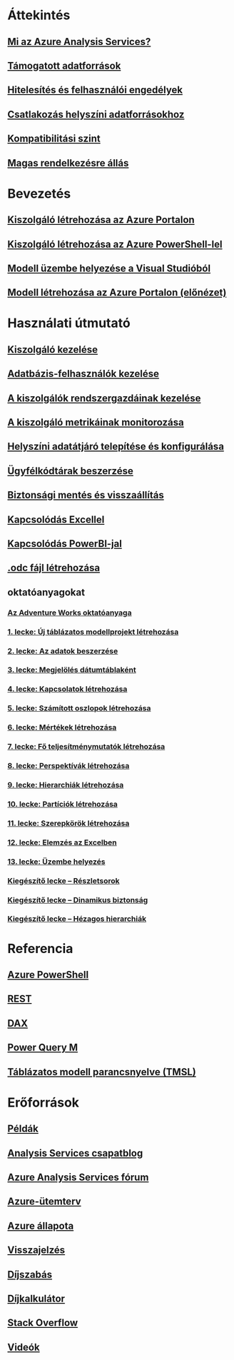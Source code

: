 # Áttekintés
## [Mi az Azure Analysis Services?](analysis-services-overview.md)
## [Támogatott adatforrások](analysis-services-datasource.md)
## [Hitelesítés és felhasználói engedélyek](analysis-services-manage-users.md)
## [Csatlakozás helyszíni adatforrásokhoz](analysis-services-gateway.md)
## [Kompatibilitási szint](analysis-services-compat-level.md)
## [Magas rendelkezésre állás](analysis-services-bcdr.md)

# Bevezetés
## [Kiszolgáló létrehozása az Azure Portalon](analysis-services-create-server.md)
## [Kiszolgáló létrehozása az Azure PowerShell-lel](analysis-services-create-powershell.md)
## [Modell üzembe helyezése a Visual Studióból](analysis-services-deploy.md)
## [Modell létrehozása az Azure Portalon (előnézet)](analysis-services-create-model-portal.md)

# Használati útmutató 
## [Kiszolgáló kezelése](analysis-services-manage.md)
## [Adatbázis-felhasználók kezelése](analysis-services-database-users.md)
## [A kiszolgálók rendszergazdáinak kezelése](analysis-services-server-admins.md)
## [A kiszolgáló metrikáinak monitorozása](analysis-services-monitor.md)
## [Helyszíni adatátjáró telepítése és konfigurálása](analysis-services-gateway-install.md)
## [Ügyfélkódtárak beszerzése](analysis-services-data-providers.md)
## [Biztonsági mentés és visszaállítás](analysis-services-backup.md)
## [Kapcsolódás Excellel](analysis-services-connect-excel.md)
## [Kapcsolódás PowerBI-jal](analysis-services-connect-pbi.md)
## [.odc fájl létrehozása](analysis-services-odc.md)
## oktatóanyagokat
### [Az Adventure Works oktatóanyaga](tutorials/aas-adventure-works-tutorial.md)
### [1. lecke: Új táblázatos modellprojekt létrehozása](tutorials/aas-lesson-1-create-a-new-tabular-model-project.md)
### [2. lecke: Az adatok beszerzése](tutorials/aas-lesson-2-get-data.md)
### [3. lecke: Megjelölés dátumtáblaként](tutorials/aas-lesson-3-mark-as-date-table.md) 
### [4. lecke: Kapcsolatok létrehozása](tutorials/aas-lesson-4-create-relationships.md) 
### [5. lecke: Számított oszlopok létrehozása](tutorials/aas-lesson-5-create-calculated-columns.md)
### [6. lecke: Mértékek létrehozása](tutorials/aas-lesson-6-create-measures.md)  
### [7. lecke: Fő teljesítménymutatók létrehozása](tutorials/aas-lesson-7-create-key-performance-indicators.md)  
### [8. lecke: Perspektívák létrehozása](tutorials/aas-lesson-8-create-perspectives.md) 
### [9. lecke: Hierarchiák létrehozása](tutorials/aas-lesson-9-create-hierarchies.md) 
### [10. lecke: Partíciók létrehozása](tutorials/aas-lesson-10-create-partitions.md) 
### [11. lecke: Szerepkörök létrehozása](tutorials/aas-lesson-11-create-roles.md)
### [12. lecke: Elemzés az Excelben](tutorials/aas-lesson-12-analyze-in-excel.md)
### [13. lecke: Üzembe helyezés](tutorials/aas-lesson-13-deploy.md)
### [Kiegészítő lecke – Részletsorok](tutorials/aas-supplemental-lesson-detail-rows.md)
### [Kiegészítő lecke – Dinamikus biztonság](tutorials/aas-supplemental-lesson-dynamic-security.md)
### [Kiegészítő lecke – Hézagos hierarchiák](tutorials/aas-supplemental-lesson-ragged-hierarchies.md)  

# Referencia
## [Azure PowerShell](analysis-services-powershell.md)
## [REST](/rest/api/analysisservices)
## [DAX](https://msdn.microsoft.com/library/gg413422.aspx)
## [Power Query M](https://msdn.microsoft.com/library/mt211003.aspx)
## [Táblázatos modell parancsnyelve (TMSL)](https://docs.microsoft.com/sql/analysis-services/tabular-model-scripting-language-tmsl-reference)

# Erőforrások
## [Példák](analysis-services-samples.md)
## [Analysis Services csapatblog](https://blogs.msdn.microsoft.com/analysisservices/)
## [Azure Analysis Services fórum](https://social.msdn.microsoft.com/Forums/en-US/home?forum=AzureAnalysisServices)
## [Azure-ütemterv](https://azure.microsoft.com/roadmap/?category=intelligence-analytics)
## [Azure állapota](https://azure.microsoft.com/status/)
## [Visszajelzés](https://feedback.azure.com/forums/556165-azure-analysis-services)
## [Díjszabás](https://azure.microsoft.com/pricing/details/analysis-services/)
## [Díjkalkulátor](https://azure.microsoft.com/pricing/calculator/)
## [Stack Overflow](http://stackoverflow.com/questions/tagged/azure-analysis-services)
## [Videók](https://azure.microsoft.com/resources/videos/index/?services=analysis-services&sort=newest)

